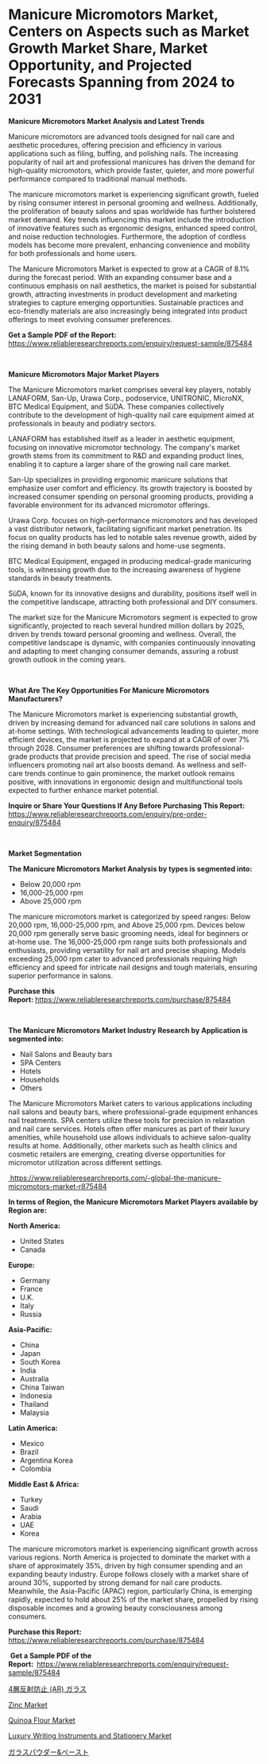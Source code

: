 <p><h1>Manicure Micromotors Market, Centers on Aspects such as Market Growth Market Share, Market Opportunity, and Projected Forecasts Spanning from 2024 to 2031</h1></p><p><strong>Manicure Micromotors Market Analysis and Latest Trends</strong></p>
<p><p>Manicure micromotors are advanced tools designed for nail care and aesthetic procedures, offering precision and efficiency in various applications such as filing, buffing, and polishing nails. The increasing popularity of nail art and professional manicures has driven the demand for high-quality micromotors, which provide faster, quieter, and more powerful performance compared to traditional manual methods.</p><p>The manicure micromotors market is experiencing significant growth, fueled by rising consumer interest in personal grooming and wellness. Additionally, the proliferation of beauty salons and spas worldwide has further bolstered market demand. Key trends influencing this market include the introduction of innovative features such as ergonomic designs, enhanced speed control, and noise reduction technologies. Furthermore, the adoption of cordless models has become more prevalent, enhancing convenience and mobility for both professionals and home users.</p><p>The Manicure Micromotors Market is expected to grow at a CAGR of 8.1% during the forecast period. With an expanding consumer base and a continuous emphasis on nail aesthetics, the market is poised for substantial growth, attracting investments in product development and marketing strategies to capture emerging opportunities. Sustainable practices and eco-friendly materials are also increasingly being integrated into product offerings to meet evolving consumer preferences.</p></p>
<p><strong>Get a Sample PDF of the Report:&nbsp;</strong> <a href="https://www.reliableresearchreports.com/enquiry/request-sample/875484">https://www.reliableresearchreports.com/enquiry/request-sample/875484</a></p>
<p>&nbsp;</p>
<p><strong>Manicure Micromotors Major Market Players</strong></p>
<p><p>The Manicure Micromotors market comprises several key players, notably LANAFORM, San-Up, Urawa Corp., podoservice, UNITRONIC, MicroNX, BTC Medical Equipment, and SüDA. These companies collectively contribute to the development of high-quality nail care equipment aimed at professionals in beauty and podiatry sectors.</p><p>LANAFORM has established itself as a leader in aesthetic equipment, focusing on innovative micromotor technology. The company's market growth stems from its commitment to R&D and expanding product lines, enabling it to capture a larger share of the growing nail care market.</p><p>San-Up specializes in providing ergonomic manicure solutions that emphasize user comfort and efficiency. Its growth trajectory is boosted by increased consumer spending on personal grooming products, providing a favorable environment for its advanced micromotor offerings.</p><p>Urawa Corp. focuses on high-performance micromotors and has developed a vast distributor network, facilitating significant market penetration. Its focus on quality products has led to notable sales revenue growth, aided by the rising demand in both beauty salons and home-use segments.</p><p>BTC Medical Equipment, engaged in producing medical-grade manicuring tools, is witnessing growth due to the increasing awareness of hygiene standards in beauty treatments. </p><p>SüDA, known for its innovative designs and durability, positions itself well in the competitive landscape, attracting both professional and DIY consumers.</p><p>The market size for the Manicure Micromotors segment is expected to grow significantly, projected to reach several hundred million dollars by 2025, driven by trends toward personal grooming and wellness. Overall, the competitive landscape is dynamic, with companies continuously innovating and adapting to meet changing consumer demands, assuring a robust growth outlook in the coming years.</p></p>
<p>&nbsp;</p>
<p><strong>What Are The Key Opportunities For Manicure Micromotors Manufacturers?</strong></p>
<p><p>The Manicure Micromotors market is experiencing substantial growth, driven by increasing demand for advanced nail care solutions in salons and at-home settings. With technological advancements leading to quieter, more efficient devices, the market is projected to expand at a CAGR of over 7% through 2028. Consumer preferences are shifting towards professional-grade products that provide precision and speed. The rise of social media influencers promoting nail art also boosts demand. As wellness and self-care trends continue to gain prominence, the market outlook remains positive, with innovations in ergonomic design and multifunctional tools expected to further enhance market potential.</p></p>
<p><strong>Inquire or Share Your Questions If Any Before Purchasing This Report:</strong> <a href="https://www.reliableresearchreports.com/enquiry/pre-order-enquiry/875484">https://www.reliableresearchreports.com/enquiry/pre-order-enquiry/875484</a></p>
<p>&nbsp;</p>
<p><strong>Market Segmentation</strong></p>
<p><strong>The Manicure Micromotors Market Analysis by types is segmented into:</strong></p>
<p><ul><li>Below 20,000 rpm</li><li>16,000-25,000 rpm</li><li>Above 25,000 rpm</li></ul></p>
<p><p>The manicure micromotors market is categorized by speed ranges: Below 20,000 rpm, 16,000-25,000 rpm, and Above 25,000 rpm. Devices below 20,000 rpm generally serve basic grooming needs, ideal for beginners or at-home use. The 16,000-25,000 rpm range suits both professionals and enthusiasts, providing versatility for nail art and precise shaping. Models exceeding 25,000 rpm cater to advanced professionals requiring high efficiency and speed for intricate nail designs and tough materials, ensuring superior performance in salons.</p></p>
<p><strong>Purchase this Report:&nbsp;</strong><a href="https://www.reliableresearchreports.com/purchase/875484">https://www.reliableresearchreports.com/purchase/875484</a></p>
<p>&nbsp;</p>
<p><strong>The Manicure Micromotors Market Industry Research by Application is segmented into:</strong></p>
<p><ul><li>Nail Salons and Beauty bars</li><li>SPA Centers</li><li>Hotels</li><li>Households</li><li>Others</li></ul></p>
<p><p>The Manicure Micromotors Market caters to various applications including nail salons and beauty bars, where professional-grade equipment enhances nail treatments. SPA centers utilize these tools for precision in relaxation and nail care services. Hotels often offer manicures as part of their luxury amenities, while household use allows individuals to achieve salon-quality results at home. Additionally, other markets such as health clinics and cosmetic retailers are emerging, creating diverse opportunities for micromotor utilization across different settings.</p></p>
<p><a href="https://www.reliableresearchreports.com/-global-the-manicure-micromotors-market-r875484">&nbsp;https://www.reliableresearchreports.com/-global-the-manicure-micromotors-market-r875484</a></p>
<p><strong>In terms of Region, the Manicure Micromotors Market Players available by Region are:</strong></p>
<p>
    <p> <strong> North America: </strong>
        <ul>
            <li>United States</li>
            <li>Canada</li>
        </ul>
        </p> 
    <p> <strong> Europe: </strong>
        <ul>
            <li>Germany</li>
            <li>France</li>
            <li>U.K.</li>
            <li>Italy</li>
            <li>Russia</li>
        </ul>
        </p> 
    <p> <strong> Asia-Pacific: </strong>
        <ul>
            <li>China</li>
            <li>Japan</li>
            <li>South Korea</li>
            <li>India</li>
            <li>Australia</li>
            <li>China Taiwan</li>
            <li>Indonesia</li>
            <li>Thailand</li>
            <li>Malaysia</li>
        </ul>
        </p> 
    <p> <strong> Latin America: </strong>
        <ul>
            <li>Mexico</li>
            <li>Brazil</li>
            <li>Argentina Korea</li>
            <li>Colombia</li>
        </ul>
        </p> 
    <p> <strong> Middle East & Africa: </strong>
        <ul>
            <li>Turkey</li>
            <li>Saudi</li>
            <li>Arabia</li>
            <li>UAE</li>
            <li>Korea</li>
        </ul>
    </p>
    </p>
<p><p>The manicure micromotors market is experiencing significant growth across various regions. North America is projected to dominate the market with a share of approximately 35%, driven by high consumer spending and an expanding beauty industry. Europe follows closely with a market share of around 30%, supported by strong demand for nail care products. Meanwhile, the Asia-Pacific (APAC) region, particularly China, is emerging rapidly, expected to hold about 25% of the market share, propelled by rising disposable incomes and a growing beauty consciousness among consumers.</p></p>
<p><strong>Purchase this Report: </strong><a href="https://www.reliableresearchreports.com/purchase/875484">https://www.reliableresearchreports.com/purchase/875484</a></p>
<p>&nbsp;<strong>Get a Sample PDF of the Report:&nbsp;&nbsp;</strong><a href="https://www.reliableresearchreports.com/enquiry/request-sample/875484">https://www.reliableresearchreports.com/enquiry/request-sample/875484</a></p>
<p><strong></strong></p>
<p><p><a href="https://medium.com/@charm854/four-layers-anti-reflective-ar-glass-market-%E3%81%AF-%E3%82%B3%E3%82%B9%E3%83%88%E7%AE%A1%E7%90%86%E3%81%A8%E5%8A%B9%E7%8E%87%E5%90%91%E4%B8%8A%E3%82%92%E5%84%AA%E5%85%88%E3%81%97%E3%81%BE%E3%81%99-%E3%81%95%E3%82%89%E3%81%AB-%E5%A0%B1%E5%91%8A%E6%9B%B8%E3%81%AF%E5%B8%82%E5%A0%B4%E3%81%AE%E9%9C%80%E8%A6%81%E9%9D%A2%E3%81%A8%E4%BE%9B%E7%B5%A6%E9%9D%A2%E3%81%AE%E4%B8%A1%E6%96%B9%E3%82%92%E3%82%AB%E3%83%90%E3%83%BC%E3%81%97%E3%81%A6%E3%81%84%E3%81%BE%E3%81%99-ee3e83d69c23">4層反射防止 (AR) ガラス</a></p><p><a href="https://issuu.com/reportprime-2/docs/zinc-market-size-2030.pptx_173799c05e6bae">Zinc Market</a></p><p><a href="https://medium.com/@paullawrence644/the-global-quinoa-flour-market-is-at-the-forefront-of-innovation-driving-rapid-industry-899763654079">Quinoa Flour Market</a></p><p><a href="https://github.com/santosh758595/Market-Research-Report-List-6/blob/main/luxury-writing-instruments-and-stationery-market.md">Luxury Writing Instruments and Stationery Market</a></p><p><a href="https://medium.com/@charm854/glass-powders-pastes-market-%E3%81%AF-%E3%82%B3%E3%82%B9%E3%83%88%E7%AE%A1%E7%90%86%E3%81%A8%E5%8A%B9%E7%8E%87%E5%90%91%E4%B8%8A%E3%82%92%E5%84%AA%E5%85%88%E3%81%97%E3%81%BE%E3%81%99-%E3%81%95%E3%82%89%E3%81%AB-%E5%A0%B1%E5%91%8A%E6%9B%B8%E3%81%AF%E5%B8%82%E5%A0%B4%E3%81%AE%E9%9C%80%E8%A6%81%E9%9D%A2%E3%81%A8%E4%BE%9B%E7%B5%A6%E9%9D%A2%E3%81%AE%E4%B8%A1%E6%96%B9%E3%82%92%E3%82%AB%E3%83%90%E3%83%BC%E3%81%97%E3%81%A6%E3%81%84%E3%81%BE%E3%81%99-glass-powders-762a125851da">ガラスパウダー&ペースト</a></p></p>